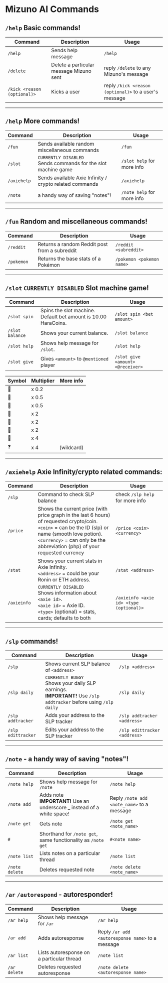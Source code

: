 Mizuno AI Commands
===============

`/help` Basic commands!
----------

| Command | Description | Usage |
| ------ | ----------- | -----------|
| `/help`  | Sends help message | `/help` |
| `/delete` | Delete a particular message Mizuno sent | reply `/delete` to any Mizuno's message | 
| `/kick <reason (optional)>` | Kicks a user | reply `/kick <reason (optional)>` to a user's message |

---

`/help` More commands!
----------

| Command  | Description | Usage      |
| ------   | ----------- | -----------|
| `/fun`     | Sends available random miscellaneous commands | `/fun` |  
| `/slot`     | `CURRENTLY DISABLED`<br>Sends commands for the slot machine game | `/slot help` for more info |  
| `/axiehelp`     | Sends available Axie Infinity / crypto related commands | `/axiehelp` |  
| `/note`     | a handy way of saving "notes"! | `/note help` for more info |  


---


`/fun` Random and miscellaneous commands!
----------

| Command  | Description | Usage      |
| ------   | ----------- | -----------|
| `/reddit` |  Returns a random Reddit post from a subreddit | `/reddit <subreddit>` |
| `/pokemon` | Returns the base stats of a Pokémon | `/pokemon <pokemon name>`|


--- 


`/slot` `CURRENTLY DISABLED` Slot machine game!
----------

| Command | Description | Usage |
| ------   | ----------- | -----------|
| `/slot spin` | Spins the slot machine. Default bet amount is 10.00 HaraCoins. | `/slot spin <bet amount>` |
| `/slot balance` | Shows your current balance. | `/slot balance` |
| `/slot help` | Shows help message for `/slot`. | `/slot help` |
| `/slot give` | Gives `<amount>` to `@mentioned` player | `/slot give <amount> <@receiver>`| 

| Symbol | Multiplier | More info |
|--------|------------|-----------|
🍄 | x 0.2
🍒 | x 0.5 
🍌 | x 0.5 
🍎 | x 2 
🍊 | x 2 
🍇 | x 2 
🌟 | x 4 
❓ | x 4  |(wildcard)


---


`/axiehelp` Axie Infinity/crypto related commands:
----------

| Command | Description | Usage |
| ------   | ----------- | -----------|
| `/slp` | Command to check SLP balance | check `/slp help` for more info |
| `/price` | Shows the current price (with price graph in the last 6 hours) of requested crypto/coin.<br>`<coin>` = can be the ID (slp) or name (smooth love potion). <br>`<currency>` = can only be the abbreviation (php) of your requested currency| `/price <coin> <currency>` |
| `/stat` | Shows your current stats in Axie Infinity. <br> `<address>` = could be your Ronin or ETH address. | `/stat <address>` | 
| `/axieinfo` | `CURRENTLY DISABLED`<br>Shows information about `<axie id>`. <br> `<axie id>` = Axie ID. <br> `<type>` (optional) = stats, cards; defaults to both | `/axieinfo <axie id> <type (optional)>`|


---


`/slp` commands!
----------

| Command | Description | Usage |
| ------   | ----------- | -----------|
| `/slp` | Shows current SLP balance of `<address>` | `/slp <address>`|
| `/slp daily` | `CURRENTLY BUGGY`<br>Shows your daily SLP earnings.<br>**IMPORTANT!** Use `/slp addtracker` before using `/slp daily` | `/slp daily`|
| `/slp addtracker` | Adds your address to the SLP tracker | `/slp addtracker <address>` |
| `/slp edittracker` | Edits your address to the SLP tracker | `/slp edittracker <address>` |


---


`/note` - a handy way of saving "notes"!
----------

| Command        | Description | Usage |
| ---------------| ----------- | -----------|
| `/note help`   | Shows help message for `/note` | `/note help` |
| `/note add`    | Adds note<br>**IMPORTANT!** Use an underscore _ instead of a white space!| Reply `/note add <note_name>` to a message|
| `/note get`    | Gets note | `/note get <note_name>` |
| `#`            | Shorthand for `/note get`, same functionality as `/note get` | `#<note name>`|
| `/note list`   | Lists notes on a particular thread | `/note list` |
| `/note delete` | Deletes requested note | `/note delete <note_name>` |


---


`/ar` `/autorespond` - autoresponder!
----------

| Command        | Description | Usage |
| ---------------| ----------- | -----------|
| `/ar help`   | Shows help message for `/ar` | `/ar help` |
| `/ar add`    | Adds autoresponse | Reply `/ar add <autoresponse name>` to a message|
| `/ar list`   | Lists autoresponse on a particular thread | `/note list` |
| `/ar delete` | Deletes requested autoresponse | `/note delete <autoresponse name>` |
